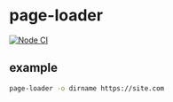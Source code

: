 # page-loader

[![Node CI](https://github.com/ivanlisin/page-loader/actions/workflows/nodejs.yml/badge.svg?branch=main)](https://github.com/ivanlisin/page-loader/actions/workflows/nodejs.yml)

## example

```bash
page-loader -o dirname https://site.com
```
